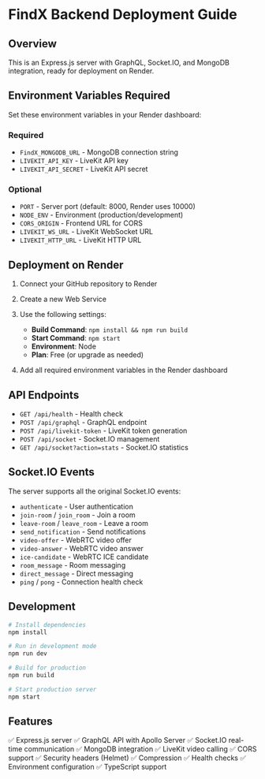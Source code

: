 # FindX Backend Deployment Guide

## Overview

This is an Express.js server with GraphQL, Socket.IO, and MongoDB integration, ready for deployment on Render.

## Environment Variables Required

Set these environment variables in your Render dashboard:

### Required

- `FindX_MONGODB_URL` - MongoDB connection string
- `LIVEKIT_API_KEY` - LiveKit API key
- `LIVEKIT_API_SECRET` - LiveKit API secret

### Optional

- `PORT` - Server port (default: 8000, Render uses 10000)
- `NODE_ENV` - Environment (production/development)
- `CORS_ORIGIN` - Frontend URL for CORS
- `LIVEKIT_WS_URL` - LiveKit WebSocket URL
- `LIVEKIT_HTTP_URL` - LiveKit HTTP URL

## Deployment on Render

1. Connect your GitHub repository to Render
2. Create a new Web Service
3. Use the following settings:

   - **Build Command**: `npm install && npm run build`
   - **Start Command**: `npm start`
   - **Environment**: Node
   - **Plan**: Free (or upgrade as needed)

4. Add all required environment variables in the Render dashboard

## API Endpoints

- `GET /api/health` - Health check
- `POST /api/graphql` - GraphQL endpoint
- `POST /api/livekit-token` - LiveKit token generation
- `POST /api/socket` - Socket.IO management
- `GET /api/socket?action=stats` - Socket.IO statistics

## Socket.IO Events

The server supports all the original Socket.IO events:

- `authenticate` - User authentication
- `join-room` / `join_room` - Join a room
- `leave-room` / `leave_room` - Leave a room
- `send_notification` - Send notifications
- `video-offer` - WebRTC video offer
- `video-answer` - WebRTC video answer
- `ice-candidate` - WebRTC ICE candidate
- `room_message` - Room messaging
- `direct_message` - Direct messaging
- `ping` / `pong` - Connection health check

## Development

```bash
# Install dependencies
npm install

# Run in development mode
npm run dev

# Build for production
npm run build

# Start production server
npm start
```

## Features

✅ Express.js server
✅ GraphQL API with Apollo Server
✅ Socket.IO real-time communication
✅ MongoDB integration
✅ LiveKit video calling
✅ CORS support
✅ Security headers (Helmet)
✅ Compression
✅ Health checks
✅ Environment configuration
✅ TypeScript support
